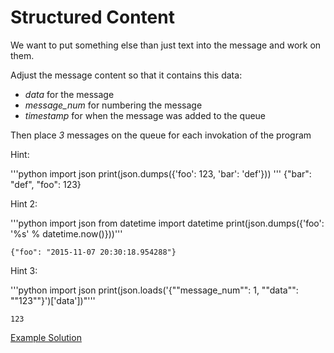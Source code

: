 Structured Content
==================

We want to put something else than just text into the message and work on them.

Adjust the message content so that it contains this data:
- *data* for the message
- *message_num* for numbering the message
- *timestamp* for when the message was added to the queue

Then place *3* messages on the queue for each invokation of the program

Hint:

'''python
import json
print(json.dumps({'foo': 123, 'bar': 'def'}))
'''
    {"bar": "def", "foo": 123}

Hint 2:

'''python
import json
from datetime import datetime
print(json.dumps({'foo': '%s' % datetime.now()}))'''

    {"foo": "2015-11-07 20:30:18.954288"}

Hint 3:

'''python
import json
print(json.loads('{""message_num"": 1, ""data"": ""123""}')['data'])"'''

    123

[Example Solution](../lf_structured_content.py)